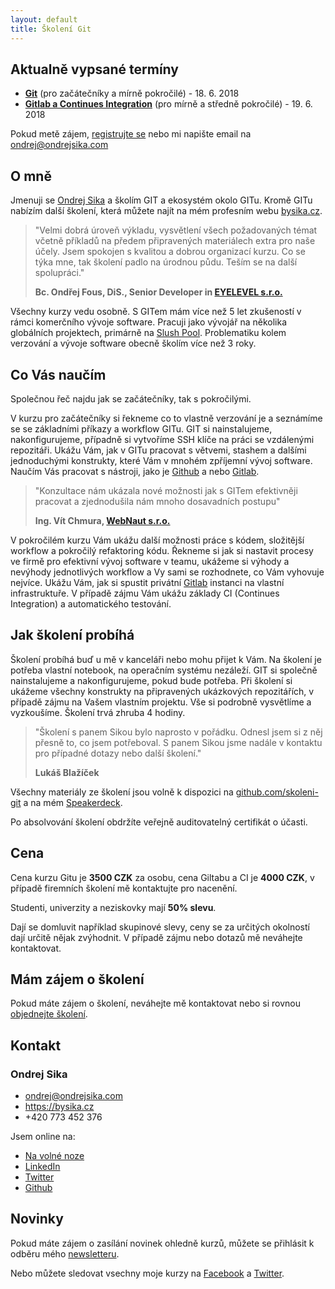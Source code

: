 ```yaml
---
layout: default
title: Školení Git
---
```


## Aktualně vypsané termíny

- [__Git__](https://sedu.cz/terminy/workshop-gitu-pro-zacatecniky-praha-18-06-2018.html?utm_source=bysika.cz) (pro začátečníky a mírně pokročilé) - 18. 6. 2018
- [__Gitlab a Continues Integration__](https://sedu.cz/terminy/gitlab-a-continues-integration-praha-19-06-2018.html?utm_source=bysika.cz) (pro mírně a středně pokročilé) - 19. 6. 2018


Pokud metě zájem, [registrujte se](/registrace.html) nebo mi napište email na <ondrej@ondrejsika.com>

<!--
- [__Workshop Gitu pro začátečníky__, 21. 6. 2017](https://sedu.cz/terminy/2017-06-21-workshop-gitu-pro-zacatecniky.html)
-->


## O mně

Jmenuji se [Ondrej Sika](https://ondrejsika.com) a školím GIT a ekosystém okolo GITu. Kromě GITu nabízím další školení, která můžete najít na mém profesním webu [bysika.cz](https://bysika.cz).

> "Velmi dobrá úroveň výkladu, vysvětlení všech požadovaných témat včetně příkladů na předem připravených materiálech extra pro naše účely. Jsem spokojen s kvalitou a dobrou organizací kurzu. Co se týka mne, tak školení padlo na úrodnou půdu. Teším se na další spolupráci."
>
> __Bc. Ondřej Fous, DiS., Senior Developer in [EYELEVEL s.r.o.](http://eyelevel.com)__

Všechny kurzy vedu osobně. S GITem mám více než 5 let zkušeností v rámci komerčního vývoje software. Pracuji jako vývojář na několika globálních projektech, primárně na [Slush Pool](https://slushpool.com). Problematiku kolem verzování a vývoje software obecně školím více než 3 roky.


## Co Vás naučím

Společnou řeč najdu jak se začátečníky, tak s pokročilými.

V kurzu pro začátečníky si řekneme co to vlastně verzování je a seznámíme se se základními příkazy a workflow GITu. GIT si nainstalujeme, nakonfigurujeme, případně si vytvoříme SSH klíče na práci se vzdálenými repozitáři. Ukážu Vám, jak v GITu pracovat s větvemi, stashem a dalšími jednoduchými konstrukty, které Vám v mnohém zpříjemní vývoj software. Naučím Vás pracovat s nástroji, jako je [Github](https://github.com) a nebo [Gitlab](https://gitlab.com).

> "Konzultace nám ukázala nové možnosti jak s GITem efektivněji pracovat a zjednodušila nám mnoho dosavadních postupu"
>
> __Ing. Vít Chmura, [WebNaut s.r.o.](http://webnaut.cz)__

V pokročilém kurzu Vám ukážu další možnosti práce s kódem, složitější workflow a pokročilý refaktoring kódu. Řekneme si jak si nastavit procesy ve firmě pro efektivní vývoj software v teamu, ukážeme si výhody a nevýhody jednotlivých workflow a Vy sami se rozhodnete, co Vám vyhovuje nejvíce. Ukážu Vám, jak si spustit privátní [Gitlab](https://gitlab.com) instanci na vlastní infrastruktuře. V případě zájmu Vám ukážu základy CI (Continues Integration) a automatického testování.


## Jak školení probíhá

Školení probíhá buď u mě v kanceláři nebo mohu přijet k Vám. Na školení je potřeba vlastní notebook, na operačním systému nezáleží. GIT si společně nainstalujeme a nakonfigurujeme, pokud bude potřeba. Při školení si ukážeme všechny konstrukty na připravených ukázkových repozitářích, v případě zájmu na Vašem vlastním projektu. Vše si podrobně vysvětlíme a vyzkoušíme. Školení trvá zhruba 4 hodiny.

> "Školení s panem Sikou bylo naprosto v pořádku. Odnesl jsem si z něj přesně to, co jsem potřeboval. S panem Sikou jsme nadále v kontaktu pro případné dotazy nebo další školení."
>
> __Lukáš Blažíček__

Všechny materiály ze školení jsou volně k dispozici na [github.com/skoleni-git](https://github.com/skoleni-git) a na mém [Speakerdeck](https://speakerdeck.com/ondrejsika).

Po absolvování školení obdržíte veřejně auditovatelný certifikát o účasti.


## Cena

Cena kurzu Gitu je __3500 CZK__ za osobu, cena Giltabu a CI je __4000 CZK__, v případě firemních školení mě kontaktujte pro nacenění.

Studenti, univerzity a neziskovky mají __50% slevu__.

Dají se domluvit například skupinové slevy, ceny se za určitých okolností dají určitě nějak zvýhodnit. V případě zájmu nebo dotazů mě neváhejte kontaktovat.


## Mám zájem o školení

Pokud máte zájem o školení, neváhejte mě kontaktovat nebo si rovnou [objednejte školení](/registrace.html).


## Kontakt

### Ondrej Sika

- <ondrej@ondrejsika.com>
- <https://bysika.cz>
- +420 773 452 376

Jsem online na:

- [Na volné noze](http://navolnenoze.cz/prezentace/ondrej-sika/)
- [LinkedIn](https://www.linkedin.com/in/ondrejsika)
- [Twitter](https://twitter.com/ondrejsika)
- [Github](https://github.com/ondrejsika)

## Novinky

Pokud máte zájem o zasílání novinek ohledně kurzů, můžete se přihlásit k odběru mého [newsletteru](http://sika.link/newsletter).

Nebo můžete sledovat vsechny moje kurzy na [Facebook](https://sika.link/fb-skoleniio) a [Twitter](https://twitter.com/skoleniio).

